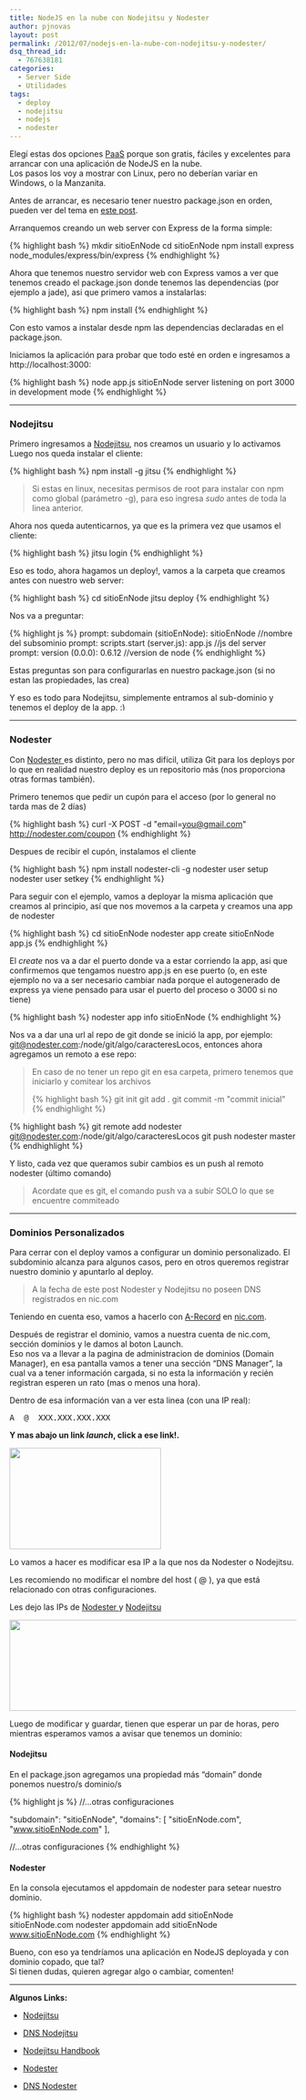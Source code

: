 ```yaml
---
title: NodeJS en la nube con Nodejitsu y Nodester
author: pjnovas
layout: post
permalink: /2012/07/nodejs-en-la-nube-con-nodejitsu-y-nodester/
dsq_thread_id:
  - 767638181
categories:
  - Server Side
  - Utilidades
tags:
  - deploy
  - nodejitsu
  - nodejs
  - nodester
---
```

Elegí estas dos opciones [PaaS][1] porque son gratis, fáciles y excelentes para arrancar con una aplicación de NodeJS en la nube.  
Los pasos los voy a mostrar con Linux, pero no deberían variar en Windows, o la Manzanita.

Antes de arrancar, es necesario tener nuestro package.json en orden, pueden ver del tema en [este post][2].

Arranquemos creando un web server con Express de la forma simple:

{% highlight bash %}
mkdir sitioEnNode
cd sitioEnNode
npm install express
node_modules/express/bin/express
 {% endhighlight %}

Ahora que tenemos nuestro servidor web con Express vamos a ver que tenemos creado el package.json donde tenemos las dependencias (por ejemplo a jade), asi que primero vamos a instalarlas:

{% highlight bash %}
npm install
 {% endhighlight %}

Con esto vamos a instalar desde npm las dependencias declaradas en el package.json.

Iniciamos la aplicación para probar que todo esté en orden e ingresamos a http://localhost:3000:

{% highlight bash %}
node app.js
sitioEnNode server listening on port 3000 in development mode
 {% endhighlight %}

* * *

### Nodejitsu

Primero ingresamos a [Nodejitsu][3], nos creamos un usuario y lo activamos  
Luego nos queda instalar el cliente:

{% highlight bash %}
npm install -g jitsu
 {% endhighlight %}

> Si estas en linux, necesitas permisos de root para instalar con npm como global (parámetro -g), para eso ingresa *sudo* antes de toda la linea anterior. 

Ahora nos queda autenticarnos, ya que es la primera vez que usamos el cliente:

{% highlight bash %}
jitsu login
 {% endhighlight %}

Eso es todo, ahora hagamos un deploy!, vamos a la carpeta que creamos antes con nuestro web server:

{% highlight bash %}
cd sitioEnNode
jitsu deploy
 {% endhighlight %}

Nos va a preguntar:

{% highlight js %}
prompt: subdomain (sitioEnNode): sitioEnNode //nombre del subsominio
prompt: scripts.start (server.js): app.js //js del server
prompt: version (0.0.0): 0.6.12 //version de node
 {% endhighlight %}

Estas preguntas son para configurarlas en nuestro package.json (si no estan las propiedades, las crea)

Y eso es todo para Nodejitsu, simplemente entramos al sub-dominio y tenemos el deploy de la app. <img src="//fernetjs.com/wp-includes/images/smilies/simple-smile.png" alt=":)" class="wp-smiley" style="height: 1em; max-height: 1em;" />

* * *

### Nodester

Con [Nodester ][4] es distinto, pero no mas difícil, utiliza Git para los deploys por lo que en realidad nuestro deploy es un repositorio más (nos proporciona otras formas también).

Primero tenemos que pedir un cupón para el acceso (por lo general no tarda mas de 2 días)

{% highlight bash %}
curl -X POST -d "email=you@gmail.com" http://nodester.com/coupon
 {% endhighlight %}

Despues de recibir el cupón, instalamos el cliente

{% highlight bash %}
npm install nodester-cli -g
nodester user setup <user> <pass>
nodester user setkey
 {% endhighlight %}

Para seguir con el ejemplo, vamos a deployar la misma aplicación que creamos al principio, así que nos movemos a la carpeta y creamos una app de nodester

{% highlight bash %}
cd sitioEnNode
nodester app create sitioEnNode app.js
 {% endhighlight %}

El *create* nos va a dar el puerto donde va a estar corriendo la app, asi que confirmemos que tengamos nuestro app.js en ese puerto (o, en este ejemplo no va a ser necesario cambiar nada porque el autogenerado de express ya viene pensado para usar el puerto del proceso o 3000 si no tiene)

{% highlight bash %}
nodester app info sitioEnNode
 {% endhighlight %}

Nos va a dar una url al repo de git donde se inició la app, por ejemplo: git@nodester.com:/node/git/algo/caracteresLocos, entonces ahora agregamos un remoto a ese repo:

> En caso de no tener un repo git en esa carpeta, primero tenemos que iniciarlo y comitear los archivos
> 
> {% highlight bash %}
git init
git add .
git commit -m "commit inicial"
 {% endhighlight %}

{% highlight bash %}
git remote add nodester git@nodester.com:/node/git/algo/caracteresLocos
git push nodester master
 {% endhighlight %}

Y listo, cada vez que queramos subir cambios es un push al remoto nodester (último comando)

> Acordate que es git, el comando push va a subir SOLO lo que se encuentre commiteado 

* * *

### Dominios Personalizados

Para cerrar con el deploy vamos a configurar un dominio personalizado. El subdominio alcanza para algunos casos, pero en otros queremos registrar nuestro dominio y apuntarlo al deploy. 

> A la fecha de este post Nodester y Nodejitsu no poseen DNS registrados en nic.com 

Teniendo en cuenta eso, vamos a hacerlo con [A-Record][5] en [nic.com][6].

Después de registrar el dominio, vamos a nuestra cuenta de nic.com, sección dominios y le damos al boton Launch.  
Eso nos va a llevar a la pagina de administracion de dominios (Domain Manager), en esa pantalla vamos a tener una sección &#8220;DNS Manager&#8221;, la cual va a tener información cargada, si no esta la información y recién registran esperen un rato (mas o menos una hora).

Dentro de esa información van a ver esta linea (con una IP real):

<pre>A  @  XXX.XXX.XXX.XXX</pre>

**Y mas abajo un link *launch*, click a ese link!.**

[<img src="//fernetjs.com/wp-content/uploads/2012/07/nic.dnsManager.png" alt="" title="nic.dnsManager" width="266" height="178" class="alignnone size-full wp-image-2431" />][7]

Lo vamos a hacer es modificar esa IP a la que nos da Nodester o Nodejitsu.

Les recomiendo no modificar el nombre del host ( @ ), ya que está relacionado con otras configuraciones.

Les dejo las IPs de [Nodester ][8]y [Nodejitsu][9]

[<img src="//fernetjs.com/wp-content/uploads/2012/07/nic.arecord.png" alt="" title="nic.arecord" width="653" height="160" class="alignnone size-full wp-image-2432" />][10]

Luego de modificar y guardar, tienen que esperar un par de horas, pero mientras esperamos vamos a avisar que tenemos un dominio:

#### Nodejitsu

En el package.json agregamos una propiedad más &#8220;domain&#8221; donde ponemos nuestro/s dominio/s

{% highlight js %}
//...otras configuraciones

"subdomain": "sitioEnNode",
"domains": [
  "sitioEnNode.com",
  "www.sitioEnNode.com"
],

//...otras configuraciones
 {% endhighlight %}

#### Nodester

En la consola ejecutamos el appdomain de nodester para setear nuestro dominio.

{% highlight bash %}
nodester appdomain add sitioEnNode sitioEnNode.com
nodester appdomain add sitioEnNode www.sitioEnNode.com
 {% endhighlight %}

Bueno, con eso ya tendríamos una aplicación en NodeJS deployada y con dominio copado, que tal?  
Si tienen dudas, quieren agregar algo o cambiar, comenten! 

* * *

**Algunos Links:**</p> 

  * [Nodejitsu][11]
  * [DNS Nodejitsu][12]
  * [Nodejitsu Handbook][13]

  * [Nodester][4]
  * [DNS Nodester][8]

 [1]: http://en.wikipedia.org/wiki/Platform_as_a_service
 [2]: http://fernetjs.com/2011/12/la-era-del-package-json/ "La era del package.json"
 [3]: http://nodejitsu.com/
 [4]: http://nodester.com/
 [5]: http://en.wikipedia.org/wiki/List_of_DNS_record_types
 [6]: http://nic.com/
 [7]: http://fernetjs.com/wp-content/uploads/2012/07/nic.dnsManager.png
 [8]: http://blog.nodester.com/post/3254776172/custom-domains-now-supported-on-nodester
 [9]: http://dns.jit.su/
 [10]: http://fernetjs.com/wp-content/uploads/2012/07/nic.arecord.png
 [11]: http://nodejitsu.com
 [12]: http://dns.jit.su
 [13]: https://github.com/nodejitsu/handbook